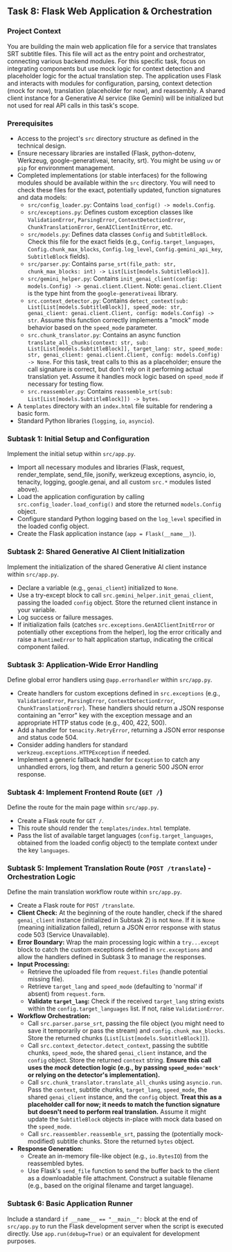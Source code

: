## Task 8: Flask Web Application & Orchestration

### Project Context

You are building the main web application file for a service that translates SRT subtitle files. This file will act as the entry point and orchestrator, connecting various backend modules. For this specific task, focus on integrating components but use mock logic for context detection and placeholder logic for the actual translation step. The application uses Flask and interacts with modules for configuration, parsing, context detection (mock for now), translation (placeholder for now), and reassembly. A shared client instance for a Generative AI service (like Gemini) will be initialized but not used for real API calls in this task's scope.

### Prerequisites

*   Access to the project's `src` directory structure as defined in the technical design.
*   Ensure necessary libraries are installed (Flask, python-dotenv, Werkzeug, google-generativeai, tenacity, srt). You might be using `uv` or `pip` for environment management.
*   Completed implementations (or stable interfaces) for the following modules should be available within the `src` directory. You will need to check these files for the exact, potentially updated, function signatures and data models:
    *   `src/config_loader.py`: Contains `load_config() -> models.Config`.
    *   `src/exceptions.py`: Defines custom exception classes like `ValidationError`, `ParsingError`, `ContextDetectionError`, `ChunkTranslationError`, `GenAIClientInitError`, etc.
    *   `src/models.py`: Defines data classes `Config` and `SubtitleBlock`. Check this file for the exact fields (e.g., `Config.target_languages`, `Config.chunk_max_blocks`, `Config.log_level`, `Config.gemini_api_key`, `SubtitleBlock` fields).
    *   `src/parser.py`: Contains `parse_srt(file_path: str, chunk_max_blocks: int) -> List[List[models.SubtitleBlock]]`.
    *   `src/gemini_helper.py`: Contains `init_genai_client(config: models.Config) -> genai.client.Client`. Note: `genai.client.Client` is the type hint from the `google-generativeai` library.
    *   `src.context_detector.py`: Contains `detect_context(sub: List[List[models.SubtitleBlock]], speed_mode: str, genai_client: genai.client.Client, config: models.Config) -> str`. Assume this function correctly implements a "mock" mode behavior based on the `speed_mode` parameter.
    *   `src.chunk_translator.py`: Contains an async function `translate_all_chunks(context: str, sub: List[List[models.SubtitleBlock]], target_lang: str, speed_mode: str, genai_client: genai.client.Client, config: models.Config) -> None`. For this task, treat calls to this as a placeholder; ensure the call signature is correct, but don't rely on it performing actual translation yet. Assume it handles mock logic based on `speed_mode` if necessary for testing flow.
    *   `src.reassembler.py`: Contains `reassemble_srt(sub: List[List[models.SubtitleBlock]]) -> bytes`.
*   A `templates` directory with an `index.html` file suitable for rendering a basic form.
*   Standard Python libraries (`logging`, `io`, `asyncio`).

### Subtask 1: Initial Setup and Configuration

Implement the initial setup within `src/app.py`.
*   Import all necessary modules and libraries (Flask, request, render\_template, send\_file, jsonify, werkzeug exceptions, asyncio, io, tenacity, logging, google.genai, and all custom `src.*` modules listed above).
*   Load the application configuration by calling `src.config_loader.load_config()` and store the returned `models.Config` object.
*   Configure standard Python logging based on the `log_level` specified in the loaded config object.
*   Create the Flask application instance (`app = Flask(__name__)`).

### Subtask 2: Shared Generative AI Client Initialization

Implement the initialization of the shared Generative AI client instance within `src/app.py`.
*   Declare a variable (e.g., `genai_client`) initialized to `None`.
*   Use a try-except block to call `src.gemini_helper.init_genai_client`, passing the loaded `config` object. Store the returned client instance in your variable.
*   Log success or failure messages.
*   If initialization fails (catches `src.exceptions.GenAIClientInitError` or potentially other exceptions from the helper), log the error critically and raise a `RuntimeError` to halt application startup, indicating the critical component failed.

### Subtask 3: Application-Wide Error Handling

Define global error handlers using `@app.errorhandler` within `src/app.py`.
*   Create handlers for custom exceptions defined in `src.exceptions` (e.g., `ValidationError`, `ParsingError`, `ContextDetectionError`, `ChunkTranslationError`). These handlers should return a JSON response containing an "error" key with the exception message and an appropriate HTTP status code (e.g., 400, 422, 500).
*   Add a handler for `tenacity.RetryError`, returning a JSON error response and status code 504.
*   Consider adding handlers for standard `werkzeug.exceptions.HTTPException` if needed.
*   Implement a generic fallback handler for `Exception` to catch any unhandled errors, log them, and return a generic 500 JSON error response.

### Subtask 4: Implement Frontend Route (`GET /`)

Define the route for the main page within `src/app.py`.
*   Create a Flask route for `GET /`.
*   This route should render the `templates/index.html` template.
*   Pass the list of available target languages (`config.target_languages`, obtained from the loaded config object) to the template context under the key `languages`.

### Subtask 5: Implement Translation Route (`POST /translate`) - Orchestration Logic

Define the main translation workflow route within `src/app.py`.
*   Create a Flask route for `POST /translate`.
*   **Client Check:** At the beginning of the route handler, check if the shared `genai_client` instance (initialized in Subtask 2) is not `None`. If it is `None` (meaning initialization failed), return a JSON error response with status code 503 (Service Unavailable).
*   **Error Boundary:** Wrap the main processing logic within a `try...except` block to catch the custom exceptions defined in `src.exceptions` and allow the handlers defined in Subtask 3 to manage the responses.
*   **Input Processing:**
    *   Retrieve the uploaded file from `request.files` (handle potential missing file).
    *   Retrieve `target_lang` and `speed_mode` (defaulting to 'normal' if absent) from `request.form`.
    *   **Validate `target_lang`:** Check if the received `target_lang` string exists within the `config.target_languages` list. If not, raise `ValidationError`.
*   **Workflow Orchestration:**
    *   Call `src.parser.parse_srt`, passing the file object (you might need to save it temporarily or pass the stream) and `config.chunk_max_blocks`. Store the returned chunks (`List[List[models.SubtitleBlock]]`).
    *   Call `src.context_detector.detect_context`, passing the subtitle chunks, `speed_mode`, the shared `genai_client` instance, and the `config` object. Store the returned `context` string. **Ensure this call uses the *mock* detection logic (e.g., by passing `speed_mode='mock'` or relying on the detector's implementation).**
    *   Call `src.chunk_translator.translate_all_chunks` using `asyncio.run`. Pass the `context`, subtitle chunks, `target_lang`, `speed_mode`, the shared `genai_client` instance, and the `config` object. **Treat this as a placeholder call for now; it needs to match the function signature but doesn't need to perform real translation.** Assume it might update the `SubtitleBlock` objects in-place with mock data based on the `speed_mode`.
    *   Call `src.reassembler.reassemble_srt`, passing the (potentially mock-modified) subtitle chunks. Store the returned `bytes` object.
*   **Response Generation:**
    *   Create an in-memory file-like object (e.g., `io.BytesIO`) from the reassembled bytes.
    *   Use Flask's `send_file` function to send the buffer back to the client as a downloadable file attachment. Construct a suitable filename (e.g., based on the original filename and target language).

### Subtask 6: Basic Application Runner

Include a standard `if __name__ == "__main__":` block at the end of `src/app.py` to run the Flask development server when the script is executed directly. Use `app.run(debug=True)` or an equivalent for development purposes.
